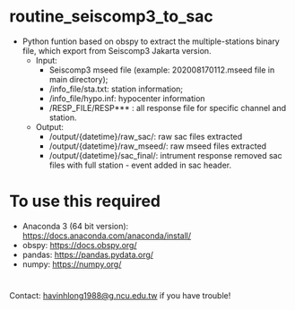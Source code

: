 # routine_seiscomp3_to_sac
 - Python funtion based on obspy to extract the multiple-stations binary file, which export from Seiscomp3 Jakarta version.
	- Input:
		- Seiscomp3 mseed file (example: 202008170112.mseed file in main directory); 
		- /info_file/sta.txt: station information; 
		- /info_file/hypo.inf: hypocenter information
		- /RESP_FILE/RESP*** : all response file for specific channel and station.
	- Output: 
		- /output/{datetime}/raw_sac/: raw sac files extracted
		- /output/{datetime}/raw_mseed/: raw mseed files extracted
		- /output/{datetime}/sac_final/: intrument response removed sac files with full station - event added in sac header.
# To use this required
- Anaconda 3 (64 bit version): https://docs.anaconda.com/anaconda/install/
- obspy: https://docs.obspy.org/
- pandas: https://pandas.pydata.org/
- numpy: https://numpy.org/
#
Contact: havinhlong1988@g.ncu.edu.tw if you have trouble!
